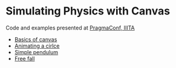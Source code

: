 # Simulating Physics with Canvas
Code and examples presented at [PragmaConf, IIITA](https://pragmaconf.tech)

* [Basics of canvas](https://himanshub16.github.io/html-canvas/basics.html)
* [Animating a cirlce](https://himanshub16.github.io/html-canvas/animation.html)
* [Simple pendulum](https://himanshub16.github.io/html-canvas/pendulum.html)
* [Free fall](https://himanshub16.github.io/cool-physics/free-fall)
